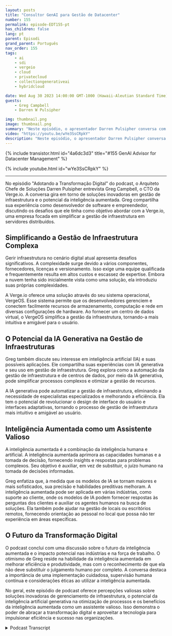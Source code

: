 ```yaml
---
layout: posts
title: "Consultor GenAI para Gestão de Datacenter"
number: 155
permalink: episode-EDT155-pt
has_children: false
lang: pt
parent: Episodi
grand_parent: Português
nav_order: 155
tags:
    - ai
    - sdi
    - vergeio
    - cloud
    - privatecloud
    - collectiongenerativeai
    - hybridcloud

date: Wed Aug 30 2023 14:00:00 GMT-1000 (Hawaii-Aleutian Standard Time)
guests:
    - Greg Campbell
    - Darren W Pulsipher

img: thumbnail.png
image: thumbnail.png
summary: "Neste episódio, o apresentador Darren Pulsipher conversa com Greg Campbell, CTO do Verge.io, para discutir a empolgante interseção entre IA e gerenciamento de infraestrutura. Greg, um desenvolvedor de software e empreendedor, compartilha sua jornada na criação do Verge.io para lidar com as complexidades de conexão e gerenciamento de infraestrutura."
video: "https://youtu.be/wYe3SsCRpkY"
description: "Neste episódio, o apresentador Darren Pulsipher conversa com Greg Campbell, CTO do Verge.io, para discutir a empolgante interseção entre IA e gerenciamento de infraestrutura. Greg, um desenvolvedor de software e empreendedor, compartilha sua jornada na criação do Verge.io para lidar com as complexidades de conexão e gerenciamento de infraestrutura."
---
```


<div>
{% include transistor.html id="4a6dc3d3" title="#155 GenAI Advisor for Datacenter Management" %}

{% include youtube.html id="wYe3SsCRpkY" %}
</div>

---

No episódio "Adotando a Transformação Digital" do podcast, o Arquiteto Chefe de Soluções Darren Pulsipher entrevista Greg Campbell, o CTO da Verge.io. A conversa gira em torno de soluções inovadoras em gestão de infraestrutura e o potencial da inteligência aumentada. Greg compartilha sua experiência como desenvolvedor de software e empreendedor, discutindo os desafios que ele tinha como objetivo abordar com a Verge.io, uma empresa focada em simplificar a gestão de infraestrutura em servidores distribuídos.

## Simplificando a Gestão de Infraestrutura Complexa

Gerir infraestrutura no cenário digital atual apresenta desafios significativos. A complexidade surge devido a vários componentes, fornecedores, licenças e versionamento. Isso exige uma equipe qualificada e frequentemente resulta em altos custos e escassez de expertise. Embora a nuvem tenha sido inicialmente vista como uma solução, ela introduziu suas próprias complexidades.

A Verge.io oferece uma solução através do seu sistema operacional, VergeOS. Esse sistema permite que os desenvolvedores gerenciem e conectem facilmente recursos de armazenamento, computação e rede em diversas configurações de hardware. Ao fornecer um centro de dados virtual, o VergeOS simplifica a gestão da infraestrutura, tornando-a mais intuitiva e amigável para o usuário.

## O Potencial da IA Generativa na Gestão de Infraestruturas

Greg também discute seu interesse em inteligência artificial (IA) e suas possíveis aplicações. Ele compartilha suas experiências com IA generativa e seu uso em gestão de infraestrutura. Greg explora como a automação da gestão de infraestrutura e de centros de dados, por meio da IA generativa, pode simplificar processos complexos e otimizar a gestão de recursos.

A IA generativa pode automatizar a gestão de infraestrutura, eliminando a necessidade de especialistas especializados e melhorando a eficiência. Ela tem o potencial de revolucionar o design de interface do usuário e interfaces adaptativas, tornando o processo de gestão de infraestrutura mais intuitivo e amigável ao usuário.

## Inteligência Aumentada como um Assistente Valioso

A inteligência aumentada é a combinação da inteligência humana e artificial. A inteligência aumentada aprimora as capacidades humanas e a tomada de decisão, fornecendo insights e respostas para problemas complexos. Seu objetivo é auxiliar, em vez de substituir, o juízo humano na tomada de decisões informadas.

Greg enfatiza que, à medida que os modelos de IA se tornam maiores e mais sofisticados, sua precisão e habilidades preditivas melhoram. A inteligência aumentada pode ser aplicada em várias indústrias, como suporte ao cliente, onde os modelos de IA podem fornecer respostas às perguntas dos clientes e auxiliar os agentes humanos na busca de soluções. Ela também pode ajudar na gestão de locais ou escritórios remotos, fornecendo orientação ao pessoal no local que possa não ter experiência em áreas específicas.

## O Futuro da Transformação Digital

O podcast conclui com uma discussão sobre o futuro da inteligência aumentada e o impacto potencial nas indústrias e na força de trabalho. O otimismo de Greg reside na habilidade da inteligência aumentada em melhorar eficiência e produtividade, mas com o reconhecimento de que ela não deve substituir o julgamento humano por completo. A conversa destaca a importância de uma implementação cuidadosa, supervisão humana contínua e considerações éticas ao utilizar a inteligência aumentada.

No geral, este episódio de podcast oferece percepções valiosas sobre soluções inovadoras de gerenciamento de infraestrutura, o potencial da inteligência artificial generativa na otimização de processos e os benefícios da inteligência aumentada como um assistente valioso. Isso demonstra o poder de abraçar a transformação digital e aproveitar a tecnologia para impulsionar eficiência e sucesso nas organizações.



<details>
<summary> Podcast Transcript </summary>

<p></p>

</details>
